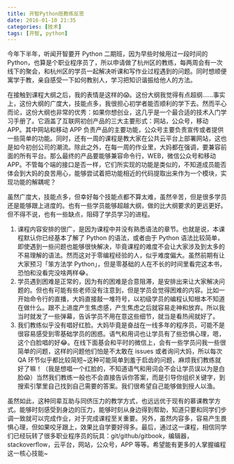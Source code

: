 ```yaml
---
title: 开智Python班教练反思
date: 2016-01-10 21:35
categories: [技术]
tags: [开智, python]
---
```


今年下半年，听闻开智要开 Python 二期班，因为早些时候用过一段时间的 Python，也算是个职业程序员了，所以申请做了杭州区的教练，每两周会有一次线下的聚会，和杭州区的学员一起解决听课和写作业过程遇到的问题。同时想顺便寓学于教，亲自感受一下如何教别人，学习把知识谐振给他人的方法。

在接触到课程大纲之后，我的表情是这样的😱。这份大纲我觉得有点超纲……事实上，这份大纲的广度大，技能点多，我很担心初学者能否顺利的学下去。然而平心而论，这份大纲也非常的优秀：如果你想创业，这几乎是一个最合适的技术入门学习手册了。它涵盖了互联网初创产品的三大主要形式：网站，公众号，移动 APP。其中网站和移动 APP 负责产品的主要功能，公众号主要负责宣传或者提供一些简单的功能。同时，还有一周的课程是教大家在公共云平台上部署网站，这也是如今初创公司的潮流。除此之外，在每一周的作业里，大妈都在强调，要兼容前面的所有平台。那么最终的产品要能够兼容命令行，WEB，微信公众号和移动 APP。不管每个端的接口是否一样，它们所实现的功能是类似的，不知道成员能否体会到大妈的良苦用心，能够尝试着把功能相近的代码提取出来作为一个模块，实现功能的解耦呢？

虽然广度大，技能点多，但幸好每个技能点都不算太难，虽然辛苦，但是很多学员还是能够跟上进度的。也有一些学员能够超越大纲，做的比大纲要求的更远更好。但不得不说，也有一些缺点，阻碍了学员学习的进程。

1. 课程内容安排的很广，是因为课程中并没有熟悉语法的章节。也就是说，本课程默认你已经基本了解了 Python 的语法，或者由于 Python 语法比较简单，即使遇到一些问题也能够很快解决，毕竟课程的难度不会让大家涉及到太多的不易理解的语法。然而这对于零编程经验的人，似乎难度偏大。虽然前期有让大家预习「笨方法学 Python」，但是零基础的人在不长的时间里看完这本书，恐怕和没看完没啥两样😂。
2. 学员遇到困难是正常的，因为有的困难是合意阻滞，是安排出来让大家解决问题的。但也有可能有些老师没有注意到，但是学员会觉得困难的内容。比如一开始命令行的直播，大妈直接敲一堆符号，以初级学员的编程认知根本不知道在做什么。跟不上进度产生焦虑感，产生焦虑之后就容易走神和放弃。所以我当时就发了一些弹幕，告诉学员不用在意这些细节，就当是看热闹就好了。
3. 我们教练似乎没有唱好红脸。大妈毕竟是奋战在一线多年的程序员，可能不是很容易感受到零基础学员的困惑。语气和用词也让学员有了些恐惧心理，嗯，这个白脸唱的好😂。在线下面基会和平时的微信上，会有一些学员问我一些很简单的问题，这样的问题他们怕是不太敢在 issues 或者询问大妈，所以每次 QA 环节似乎都比较简短~这种可能简单到羞于启齿的问题，麻烦我们教练就好了嘛！（我是想唱一个红脸的，不知道语气和用词会不会让学员误以为是白脸😱）当然我们教练一般也不会直接告诉你答案，而是引导你组织关键字，到搜索引擎里自己找到自己需要的答案。我们很希望自己能够做到授人以渔。

虽然如此，这种同辈互助与同侪压力的教学方式，也远远优于现有的慕课教学方式。能够时刻感受到身边的压力，能够时刻从身边得到帮助，知道只要和同学们步调一致就可以完成作业，对于完成课程至关重要。另外，虽然内容多，容易产生畏惧心理，但如果咬牙跟上，效果比自学要好得多。最后，通过这一课程，相信同学们已经玩转了很多职业程序员的玩具：git/github/gitbook，编辑器，stackoverflow，云平台，网站，公众号，APP 等等。希望能有更多的人掌握编程这一核心技能~
